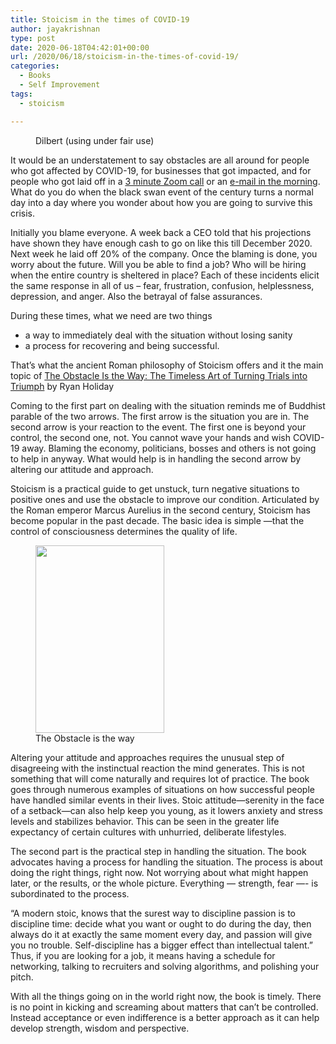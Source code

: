 ```yaml
---
title: Stoicism in the times of COVID-19
author: jayakrishnan
type: post
date: 2020-06-18T04:42:01+00:00
url: /2020/06/18/stoicism-in-the-times-of-covid-19/
categories:
  - Books
  - Self Improvement
tags:
  - stoicism

---
```

<figure class="wp-block-image size-large"><img src="https://i0.wp.com/shooonya-photos-1.s3.amazonaws.com/dilbert-layoff.png?ssl=1" alt="" data-recalc-dims="1" /><figcaption>Dilbert (using under fair use)</figcaption></figure> 

<p class="has-drop-cap">
  It would be an understatement to say obstacles are all around for people who got affected by COVID-19, for businesses that got impacted, and for people who got laid off in a <a href="https://www.forbes.com/sites/jackkelly/2020/05/13/uber-lays-off-3500-employees-over-a-zoom-call-the-way-in-which-a-company-downsizes-its-staff-says-a-lot-about-the-organization/#67faf8867251">3 minute Zoom call</a> or an <a href="https://www.businessinsider.com/laid-off-lyft-employees-describe-how-the-process-was-handled-2020-5">e-mail in the morning</a>. What do you do when the black swan event of the century turns a normal day into a day where you wonder about how you are going to survive this crisis.
</p>

Initially you blame everyone. A week back a CEO told that his projections have shown they have enough cash to go on like this till December 2020. Next week he laid off 20% of the company. Once the blaming is done, you worry about the future. Will you be able to find a job? Who will be hiring when the entire country is sheltered in place? Each of these incidents elicit the same response in all of us &#8211; fear, frustration, confusion, helplessness, depression, and anger. Also the betrayal of false assurances.

During these times, what we need are two things

  * a way to immediately deal with the situation without losing sanity
  * a process for recovering and being successful.

That&#8217;s what the ancient Roman philosophy of Stoicism offers and it the main topic of [The Obstacle Is the Way: The Timeless Art of Turning Trials into Triumph][1] by Ryan Holiday

Coming to the first part on dealing with the situation reminds me of Buddhist parable of the two arrows. The first arrow is the situation you are in. The second arrow is your reaction to the event. The first one is beyond your control, the second one, not. You cannot wave your hands and wish COVID-19 away. Blaming the economy, politicians, bosses and others is not going to help in anyway. What would help is in handling the second arrow by altering our attitude and approach.

Stoicism is a practical guide to get unstuck, turn negative situations to positive ones and use the obstacle to improve our condition. Articulated by the Roman emperor Marcus Aurelius in the second century, Stoicism has become popular in the past decade. The basic idea is simple —that the control of consciousness determines the quality of life.

<div class="wp-block-image">
  <figure class="alignleft size-large is-resized"><a href="https://www.amazon.com/gp/product/B00G3L1B8K?pf_rd_r=5PV34BB89DRYKW5QV0MR&pf_rd_p=edaba0ee-c2fe-4124-9f5d-b31d6b1bfbee"><img loading="lazy" src="https://i2.wp.com/shooonya-photos-1.s3.amazonaws.com/obstacle.png?resize=206%2C300&#038;ssl=1" alt="" width="206" height="300" data-recalc-dims="1" /></a><figcaption>The Obstacle is the way</figcaption></figure>
</div>

Altering your attitude and approaches requires the unusual step of disagreeing with the instinctual reaction the mind generates. This is not something that will come naturally and requires lot of practice. The book goes through numerous examples of situations on how successful people have handled similar events in their lives. Stoic attitude—serenity in the face of a setback—can also help keep you young, as it lowers anxiety and stress levels and stabilizes behavior. This can be seen in the greater life expectancy of certain cultures with unhurried, deliberate lifestyles.

The second part is the practical step in handling the situation. The book advocates having a process for handling the situation. The process is about doing the right things, right now. Not worrying about what might happen later, or the results, or the whole picture. Everything — strength, fear —- is subordinated to the process.

“A modern stoic, knows that the surest way to discipline passion is to discipline time: decide what you want or ought to do during the day, then always do it at exactly the same moment every day, and passion will give you no trouble. Self-discipline has a bigger effect than intellectual talent.” Thus, if you are looking for a job, it means having a schedule for networking, talking to recruiters and solving algorithms, and polishing your pitch.

With all the things going on in the world right now, the book is timely. There is no point in kicking and screaming about matters that can&#8217;t be controlled. Instead acceptance or even indifference is a better approach as it can help develop strength, wisdom and perspective.

 [1]: https://www.amazon.com/gp/product/B00G3L1B8K/ref=dbs_a_def_rwt_hsch_vapi_tkin_p1_i1